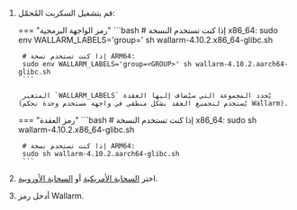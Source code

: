 1. قم بتشغيل السكربت المُحمّل:

    === "رمز الواجهة البرمجية"
        ```bash
        # إذا كنت تستخدم النسخة x86_64:
        sudo env WALLARM_LABELS='group=<GROUP>' sh wallarm-4.10.2.x86_64-glibc.sh

        # إذا كنت تستخدم نسخة ARM64:
        sudo env WALLARM_LABELS='group=<GROUP>' sh wallarm-4.10.2.aarch64-glibc.sh
        ```        

        المتغير `WALLARM_LABELS` يُحدد المجموعة التي سيُضاف إليها العقدة (يُستخدم لتجميع العقد بشكل منطقي في واجهة مستخدم وحدة تحكم Wallarm).

    === "رمز العقدة"
        ```bash
        # إذا كنت تستخدم النسخة x86_64:
        sudo sh wallarm-4.10.2.x86_64-glibc.sh

        # إذا كنت تستخدم نسخة ARM64:
        sudo sh wallarm-4.10.2.aarch64-glibc.sh
        ```

1. اختر [السحابة الأمريكية](https://us1.my.wallarm.com/) أو [السحابة الأوروبية](https://my.wallarm.com/).
1. أدخل رمز Wallarm.